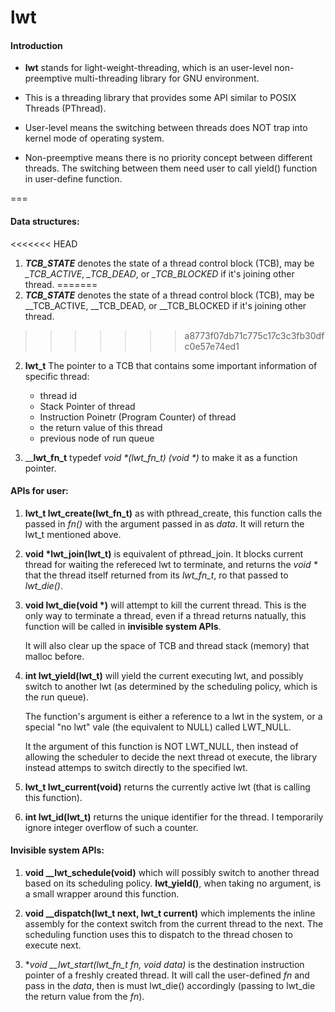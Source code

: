 # lwt 

#### Introduction

* __lwt__ stands for light-weight-threading, which is an user-level non-preemptive multi-threading library for GNU environment.

* This is a threading library that provides some API similar to POSIX Threads (PThread).

* User-level means the switching between threads does NOT trap into kernel mode of operating system.

* Non-preemptive means there is no priority concept between different threads. The switching between them need user to call yield() function in user-define function.

===

#### Data structures:

<<<<<<< HEAD
1. **_TCB_STATE_** denotes the state of a thread control block (TCB), may be *_TCB_ACTIVE*, *_TCB_DEAD*, or *_TCB_BLOCKED* if it's joining other thread.
=======
1. **_TCB_STATE_** denotes the state of a thread control block (TCB), may be __TCB_ACTIVE, __TCB_DEAD, or __TCB_BLOCKED if it's joining other thread.
>>>>>>> a8773f07db71c775c17c3c3fb30dfc0e57e74ed1

2. __lwt_t__ The pointer to a TCB that contains some important information of specific thread:
	* thread id
	* Stack Pointer of thread
	* Instruction Poinetr (Program Counter) of thread
	* the return value of this thread
	* previous node of run queue
	
3. ____lwt_fn_t__ typedef _void *(lwt_fn_t) (void *)_ to make it as a function pointer.

#### APIs for user:

1. __lwt_t lwt_create(lwt_fn_t)__ as with pthread_create, this function calls the passed in _fn()_ with the argument passed in as _data_. It will return the lwt_t mentioned above.

2. __void *lwt_join(lwt_t)__ is equivalent of pthread_join. It blocks current thread for waiting the refereced lwt to
terminate, and returns the _void *_ that the thread itself returned from its _lwt_fn_t_, ro that passed to _lwt_die()_.

3. __void lwt_die(void *)__ will attempt to kill the current thread. This is the only way to terminate a thread, even if a thread returns natually, this function will be called in __invisible system APIs__.

	It will also clear up the space of TCB and thread stack (memory) that malloc before.

4. __int lwt_yield(lwt_t)__ will yield the current executing lwt, and possibly switch to another lwt (as determined by the scheduling policy, which is the run queue). 

	The function's argument is either a reference to a lwt in the system, or a special "no lwt" vale (the equivalent to NULL) called LWT_NULL.
	
	It the argument of this function is NOT LWT_NULL, then instead of allowing the scheduler to decide the next thread ot execute, the library instead attemps to switch directly to the specified lwt.
	
5. __lwt_t lwt_current(void)__ returns the currently active lwt (that is calling this function).

6. __int lwt_id(lwt_t)__ returns the unique identifier for the thread. I temporarily ignore integer overflow of such a counter.


#### Invisible system APIs:

1. **void __lwt_schedule(void)** which will possibly switch to another thread based on its scheduling policy. **lwt_yield()**, when taking no argument, is a small wrapper around this function.

2. **void __dispatch(lwt_t next, lwt_t current)** which implements the inline assembly for the context switch from the current thread to the next. The scheduling function uses this to dispatch to the thread chosen to execute next.

3. **void __lwt_start(lwt_fn_t fn, void *data)** is the destination instruction pointer of a freshly created thread. It will call the user-defined _fn_ and pass in the _data_, then is must lwt_die() accordingly (passing to lwt_die the return value from the _fn_).




